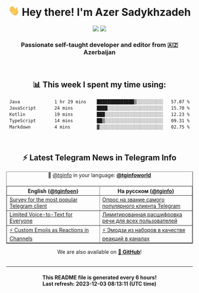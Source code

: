 <div align="center">
	<div>
		<h1>
      <img src="./assets/hi.gif" width="30px"> Hey there! I'm Azer Sadykhzadeh
    </h1>
    <img height="18" src="https://komarev.com/ghpvc/?username=sadykhzadeh&label=Views&color=2081c1&style=flat-square" />
		<a href="https://wakatime.com/Azer"> <img height="18" src="https://wakatime.com/badge/user/f80ae27a-c328-426f-a381-bc84136e2dd6.svg" /> </a>
    <h3>
      Passionate self-taught developer and editor from 🇦🇿 Azerbaijan
    </h3>
  </div>
  <br>

<h2>📊 This week I spent my time using:</h2>

<!--START_SECTION:waka-->

```txt
Java             1 hr 29 mins    ██████████████▒░░░░░░░░░░   57.07 %
JavaScript       24 mins         ████░░░░░░░░░░░░░░░░░░░░░   15.70 %
Kotlin           19 mins         ███░░░░░░░░░░░░░░░░░░░░░░   12.23 %
TypeScript       14 mins         ██▒░░░░░░░░░░░░░░░░░░░░░░   09.31 %
Markdown         4 mins          ▓░░░░░░░░░░░░░░░░░░░░░░░░   02.75 %
```

<!--END_SECTION:waka-->

<br>

<h2>⚡️ Latest Telegram News in Telegram Info</h2>
  <table border>
		<tr>
			<th width="50%">English (<a href="https://t.me/tginfoen">@tginfoen</a>)</th>
			<th>На русском (<a href="https://t.me/tginfo">@tginfo</a>)</th>
		</tr>
		<caption>🚩 <a href="https://t.me/tginfo">@tginfo</a> in your language: <a href="https://t.me/tginfoworld"><b>@tginfoworld</b></a><caption/>
  <tr><td><a href="https://t.me/tginfoen/1802">Survey for the most popular Telegram client</a></td>
    <td><a href="https://t.me/tginfo/3868">Опрос на звание самого популярного клиента Telegram</a></td></tr><tr><td><a href="https://t.me/tginfoen/1801">Limited Voice-to-Text for Everyone </a></td>
    <td><a href="https://t.me/tginfo/3867">Лимитированная расшифровка речи для всех пользователей</a></td></tr><tr><td><a href="https://t.me/tginfoen/1800">⚡ Custom Emojis as Reactions in Channels </a></td>
    <td><a href="https://t.me/tginfo/3866">⚡ Эмодзи из наборов в качестве реакций в каналах</a></td></tr>
</table>
We are also available on <a href="https://github.com/tginfo"><b>🐙 GitHub</b></a>!
</div>

<br>
<hr>
<h4 align="center">This README file is generated <b>every 6 hours</b>!</br>Last refresh: <b>2023-12-03 08:13:11 (UTC time)</b></h4>
